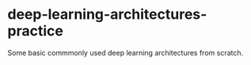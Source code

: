 # deep-learning-architectures-practice

Some basic commmonly used deep learning architectures from scratch.
